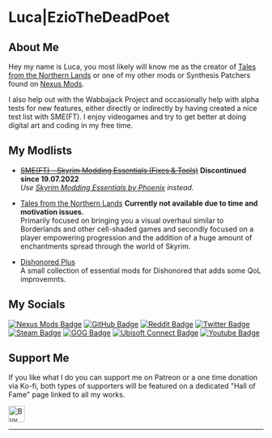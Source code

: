 <!-- markdownlint-disable MD033 -->
# Luca|EzioTheDeadPoet

## About Me

Hey my name is Luca, you most likely will know me as the creator of [Tales from the Northern Lands](https://eziothedeadpoet.github.io/Tales-from-the-Northern-Lands/) or one of my other mods or Synthesis Patchers found on [Nexus Mods](https://www.nexusmods.com/users/42051055?tab=user+files).

I also help out with the Wabbajack Project and occasionally help with alpha tests for new features, either directly or indirectly by having created a nice test list with SME(FT). I enjoy videogames and try to get better at doing digital art and coding in my free time.

## My Modlists

- ~~[SME(FT) - Skyrim Modding Essentials (Fixes & Tools)](https://eziothedeadpoet.github.io/SME-FT-/)~~ **Discontinued since 19.07.2022**  
*Use [Skyrim Modding Essentials by Phoenix](https://thephoenixflavour.com/sme/) instead.*

- [Tales from the Northern Lands](https://eziothedeadpoet.github.io/Tales-from-the-Northern-Lands/) **Currently not available due to time and motivation issues.**  
  Primarily focused on bringing you a visual overhaul similar to Borderlands and other cell-shaded games and secondly focused on a player empowering progression and the addition of a huge amount of enchantments spread through the world of Skyrim.

- [Dishonored Plus](https://dishonored-plus.eziothedeadpoet.at/)  
  A small collection of essential mods for Dishonored that adds some QoL improvemnts.

## My Socials
<!-- markdownlint-disable MD033 -->
<div class="socials">
<a href="https://www.nexusmods.com/users/42051055"><img src="https://img.shields.io/badge/Nexus%20Mods-badge?style=for-the-badge&logo=nexusmods&logoColor=white&labelColor=%23E6832B&color=%23E6832B" alt="Nexus Mods Badge"/></a>
<a href="https://github.com/EzioTheDeadPoet"><img src="https://img.shields.io/badge/GitHub-badge?style=for-the-badge&logo=github&logoColor=white&labelColor=%23181717&color=%23181717" alt="GitHub Badge"/></a>
<a href="https://www.reddit.com/user/EzioTheDeadPoet"><img src="https://img.shields.io/badge/Reddit-badge?style=for-the-badge&logo=reddit&logoColor=white&labelColor=%23FF4500&color=%23FF4500" alt="Reddit Badge"/></a>
<a href="https://twitter.com/eziothedeadpoet"><img src="https://img.shields.io/badge/Twitter-blue?style=for-the-badge&logo=twitter&logoColor=white" alt="Twitter Badge"/></a>
<a href="https://steamcommunity.com/id/EzioTheDeadPoet/"><img src="https://img.shields.io/badge/Steam-badge?style=for-the-badge&logo=steam&logoColor=white&labelColor=%23000&color=%23000" alt="Steam Badge"/></a>
<a href="https://www.gog.com/u/EzioTheDeadPoet"><img src="https://img.shields.io/badge/GOG-badge?style=for-the-badge&logo=gogdotcom&logoColor=white&labelColor=%2386328A&color=%2386328A" alt="GOG Badge"/></a>
<a href="https://ubisoftconnect.com/en-US/profile/Sw33tChiliSauce"><img src="https://img.shields.io/badge/Ubisoft%20Connect-badge?style=for-the-badge&logo=ubisoft&logoColor=white&labelColor=%23000&color=%23000" alt="Ubisoft Connect Badge"/></a>
<a href="https://www.youtube.com/channel/UCJ7aCKDsa8CYbPaghfTcQ9Q"><img src="https://img.shields.io/badge/YouTube-red?style=for-the-badge&logo=youtube&logoColor=white" alt="Youtube Badge"/></a>
</div>

## Support Me

If you like what I do you can support me on Patreon or a one time donation via Ko-fi, both types of supporters will be featured on a dedicated "Hall of Fame" page linked to all my works.

<a href='https://ko-fi.com/L4L12PVW6' target='_blank'><img class="ko-fi" height='30' style='border:0px;height:32px;' src='https://cdn.ko-fi.com/cdn/kofi1.png?v=2' border='0' alt='Buy Me a Coffee at ko-fi.com' /></a>

<!-- markdownlint-enable MD033 -->

---
